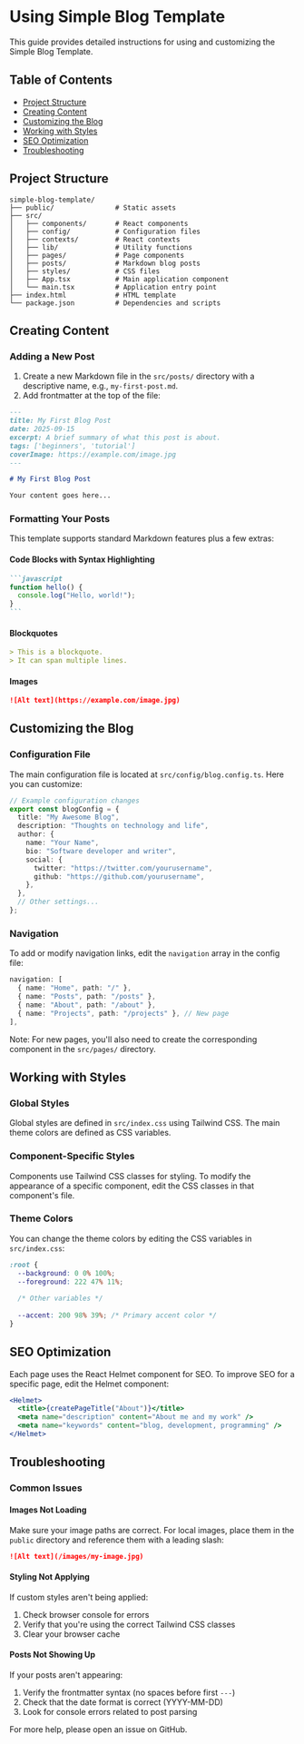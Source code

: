 # Using Simple Blog Template

This guide provides detailed instructions for using and customizing the Simple Blog Template.

## Table of Contents

- [Project Structure](#project-structure)
- [Creating Content](#creating-content)
- [Customizing the Blog](#customizing-the-blog)
- [Working with Styles](#working-with-styles)
- [SEO Optimization](#seo-optimization)
- [Troubleshooting](#troubleshooting)

## Project Structure

```
simple-blog-template/
├── public/               # Static assets
├── src/
│   ├── components/       # React components
│   ├── config/           # Configuration files
│   ├── contexts/         # React contexts
│   ├── lib/              # Utility functions
│   ├── pages/            # Page components
│   ├── posts/            # Markdown blog posts
│   ├── styles/           # CSS files
│   ├── App.tsx           # Main application component
│   └── main.tsx          # Application entry point
├── index.html            # HTML template
└── package.json          # Dependencies and scripts
```

## Creating Content

### Adding a New Post

1. Create a new Markdown file in the `src/posts/` directory with a descriptive name, e.g., `my-first-post.md`.
2. Add frontmatter at the top of the file:

```markdown
---
title: My First Blog Post
date: 2025-09-15
excerpt: A brief summary of what this post is about.
tags: ['beginners', 'tutorial']
coverImage: https://example.com/image.jpg
---

# My First Blog Post

Your content goes here...
```

### Formatting Your Posts

This template supports standard Markdown features plus a few extras:

#### Code Blocks with Syntax Highlighting

````markdown
```javascript
function hello() {
  console.log("Hello, world!");
}
```
````

#### Blockquotes

```markdown
> This is a blockquote.
> It can span multiple lines.
```

#### Images

```markdown
![Alt text](https://example.com/image.jpg)
```

## Customizing the Blog

### Configuration File

The main configuration file is located at `src/config/blog.config.ts`. Here you can customize:

```typescript
// Example configuration changes
export const blogConfig = {
  title: "My Awesome Blog",
  description: "Thoughts on technology and life",
  author: {
    name: "Your Name",
    bio: "Software developer and writer",
    social: {
      twitter: "https://twitter.com/yourusername",
      github: "https://github.com/yourusername",
    },
  },
  // Other settings...
};
```

### Navigation

To add or modify navigation links, edit the `navigation` array in the config file:

```typescript
navigation: [
  { name: "Home", path: "/" },
  { name: "Posts", path: "/posts" },
  { name: "About", path: "/about" },
  { name: "Projects", path: "/projects" }, // New page
],
```

Note: For new pages, you'll also need to create the corresponding component in the `src/pages/` directory.

## Working with Styles

### Global Styles

Global styles are defined in `src/index.css` using Tailwind CSS. The main theme colors are defined as CSS variables.

### Component-Specific Styles

Components use Tailwind CSS classes for styling. To modify the appearance of a specific component, edit the CSS classes in that component's file.

### Theme Colors

You can change the theme colors by editing the CSS variables in `src/index.css`:

```css
:root {
  --background: 0 0% 100%;
  --foreground: 222 47% 11%;
  
  /* Other variables */
  
  --accent: 200 98% 39%; /* Primary accent color */
}
```

## SEO Optimization

Each page uses the React Helmet component for SEO. To improve SEO for a specific page, edit the Helmet component:

```jsx
<Helmet>
  <title>{createPageTitle("About")}</title>
  <meta name="description" content="About me and my work" />
  <meta name="keywords" content="blog, development, programming" />
</Helmet>
```

## Troubleshooting

### Common Issues

#### Images Not Loading

Make sure your image paths are correct. For local images, place them in the `public` directory and reference them with a leading slash:

```markdown
![Alt text](/images/my-image.jpg)
```

#### Styling Not Applying

If custom styles aren't being applied:

1. Check browser console for errors
2. Verify that you're using the correct Tailwind CSS classes
3. Clear your browser cache

#### Posts Not Showing Up

If your posts aren't appearing:

1. Verify the frontmatter syntax (no spaces before first `---`)
2. Check that the date format is correct (YYYY-MM-DD)
3. Look for console errors related to post parsing

For more help, please open an issue on GitHub. 